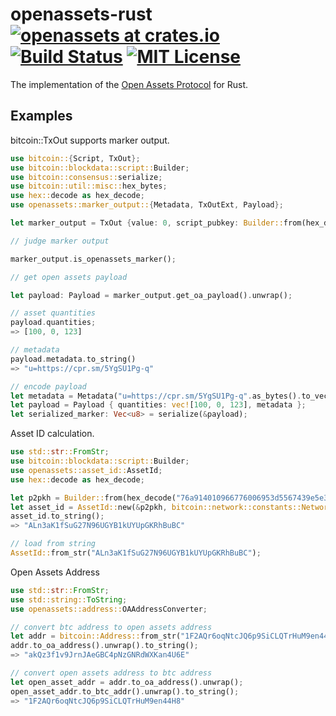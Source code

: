 # openassets-rust [![openassets at crates.io](https://img.shields.io/crates/v/openassets.svg)](https://crates.io/crates/openassets) [![Build Status](https://travis-ci.org/chaintope/openassets-rust.svg?branch=master)](https://travis-ci.org/chaintope/openassets-rust)  [![MIT License](http://img.shields.io/badge/license-MIT-blue.svg?style=flat)](LICENSE)

The implementation of the [Open Assets Protocol](https://github.com/OpenAssets/open-assets-protocol) for Rust.

## Examples

bitcoin::TxOut supports marker output.

```rust
use bitcoin::{Script, TxOut};
use bitcoin::blockdata::script::Builder;
use bitcoin::consensus::serialize;
use bitcoin::util::misc::hex_bytes;
use hex::decode as hex_decode;
use openassets::marker_output::{Metadata, TxOutExt, Payload};

let marker_output = TxOut {value: 0, script_pubkey: Builder::from(hex_decode("6a244f4101000364007b1b753d68747470733a2f2f6370722e736d2f35596753553150672d71").unwrap()).into_script()};

// judge marker output

marker_output.is_openassets_marker();

// get open assets payload

let payload: Payload = marker_output.get_oa_payload().unwrap();

// asset quantities
payload.quantities;
=> [100, 0, 123]

// metadata
payload.metadata.to_string()
=> "u=https://cpr.sm/5YgSU1Pg-q"

// encode payload
let metadata = Metadata("u=https://cpr.sm/5YgSU1Pg-q".as_bytes().to_vec());
let payload = Payload { quantities: vec![100, 0, 123], metadata };
let serialized_marker: Vec<u8> = serialize(&payload);
```

Asset ID calculation.

```rust
use std::str::FromStr;
use bitcoin::blockdata::script::Builder;
use openassets::asset_id::AssetId;
use hex::decode as hex_decode;

let p2pkh = Builder::from(hex_decode("76a914010966776006953d5567439e5e39f86a0d273bee88ac").unwrap()).into_script();
let asset_id = AssetId::new(&p2pkh, bitcoin::network::constants::Network::Bitcoin);
asset_id.to_string();
=> "ALn3aK1fSuG27N96UGYB1kUYUpGKRhBuBC"

// load from string
AssetId::from_str("ALn3aK1fSuG27N96UGYB1kUYUpGKRhBuBC");
```

Open Assets Address

```rust
use std::str::FromStr;
use std::string::ToString;
use openassets::address::OAAddressConverter;

// convert btc address to open assets address
let addr = bitcoin::Address::from_str("1F2AQr6oqNtcJQ6p9SiCLQTrHuM9en44H8").unwrap();
addr.to_oa_address().unwrap().to_string();
=> "akQz3f1v9JrnJAeGBC4pNzGNRdWXKan4U6E"

// convert open assets address to btc address
let open_asset_addr = addr.to_oa_address().unwrap();
open_asset_addr.to_btc_addr().unwrap().to_string();
=> "1F2AQr6oqNtcJQ6p9SiCLQTrHuM9en44H8"
```

